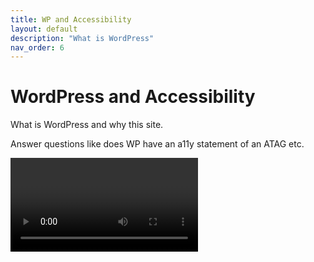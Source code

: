 ```yaml
---
title: WP and Accessibility
layout: default
description: "What is WordPress"
nav_order: 6
---
```


# WordPress and Accessibility

What is WordPress and why this site.

Answer questions like does WP have an a11y statement of an ATAG etc.

<video data-able-player data-youtube-nocookie="true" data-youtube-id="1QjSYMd_pVk">